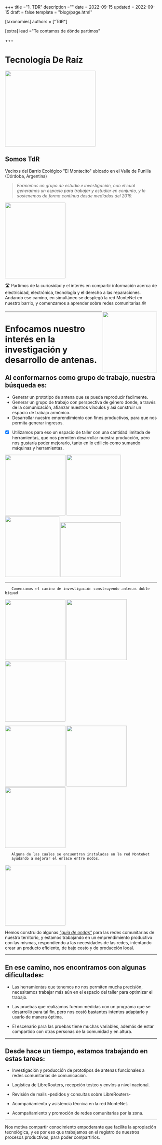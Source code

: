 +++
title ="1. TDR"
description =""
date = 2022-09-15
updated = 2022-09-15
draft = false
template = "blog/page.html"

[taxonomies]
authors = ["TdR"]

[extra]
lead ="Te contamos de dónde partimos"

+++



#  **Tecnología De Raíz**
<img src="https://i.imgur.com/GyKBlpb.jpg" align=center width="300" height="250">


   ## Somos **TdR** 
   Vecinxs del Barrio Ecológico "El Montecito" ubicado en el Valle de Punilla (Córdoba, Argentina)




> *Formamos un grupo de estudio e investigación, con el cual generamos un espacio para trabajar y estudiar en conjunto, y lo sostenemos de forma continua desde mediados del 2019.* 
 
 <img src="https://i.imgur.com/lLrzTjU.jpg" width="200" height="250">





🛣️ Partimos de la curiosidad y el interés en compartir información acerca de electricidad, electrónica, tecnología y el derecho a las reparaciones.
Andando ese camino, en simultáneo se desplegó la red MonteNet en nuestro barrio, y comenzamos a aprender sobre redes comunitarias.:spider_web:

<img src="https://i.imgur.com/kKUC4GT.jpg" align=right width="180" height="200">


---

# Enfocamos nuestro interés en la investigación y desarrollo de antenas.

## Al conformarnos como grupo de trabajo, nuestra búsqueda es:
* Generar un prototipo de antena que se pueda reproducir facilmente.
* Generar un grupo de trabajo con perspectiva de género donde, a través de la comunicación, afianzar nuestros vínculos y así construir un espacio de trabajo armónico.
* Desarrollar nuestro emprendimiento con fines productivos, para que nos permita generar ingresos.



- [x] Utilizamos para eso un espacio de taller con una cantidad limitada de herramientas, que nos permiten desarrollar nuestra producción, pero nos gustaría poder mejorarlo, tanto en lo edilicio como sumando máquinas y herramientas.


<img src="https://i.imgur.com/ljebrYh.jpg" width=200 heingth=180> <img src="https://i.imgur.com/EsKhwjh.jpg" width="180" height="200"> <img src="https://i.imgur.com/iYsBOGX.jpg" width="180" height="200"> <img src="https://i.imgur.com/3yWspAI.jpg" width="200" height="180">

---
       Comenzamos el camino de investigación construyendo antenas doble biquad
<img src="https://i.imgur.com/vWV7acY.jpg" width=200 heingth=180> <img src="https://i.imgur.com/lvkdowg.jpg" width=200 heingth=180> <img src="https://i.imgur.com/NS17Tfq.jpg" width=200 heingth=180> 

<img src="https://i.imgur.com/xDR5DUN.jpg" width=200 heingth=180> <img src="https://i.imgur.com/pLAnDUg.jpg" width=200 heingth=180> <img src="https://i.imgur.com/13lidiH.jpg" width=200 heingth=180> 

       Alguna de las cuales se encuentran instaladas en la red MonteNet 
       ayudando a mejorar el enlace entre nodos.
<img src="https://i.imgur.com/ADAAuaG.jpg" width=200 heingth=180> 


Hemos construido algunas [*"guía de ondas"*](https://tdr.libre.org.ar/paso-a-paso-sectorial/) para las redes comunitarias de nuestro territorio, y estamos trabajando en un emprendimiento productivo con las mismas, respondiendo a las necesidades de las redes, intentando crear un producto eficiente, de bajo costo y de producción local.





___

## En ese camino, nos encontramos con algunas dificultades:

* Las herramientas que tenemos no nos permiten mucha precisión, necesitamos trabajar más aún en el espacio del taller para optimizar el trabajo.

 * Las pruebas que realizamos fueron medidas con un programa que se desarrolló para tal fin, pero nos costó bastantes intentos adaptarlo y usarlo de manera óptima.

 * El escenario para las pruebas tiene muchas variables, además de estar compartido con otras personas de la comunidad y en altura.




---

## Desde hace un tiempo, estamos trabajando en estas tareas:

* Investigación y producción de prototipos de antenas funcionales a redes comunitarias de comunicación.

* Logística de LibreRouters, recepción testeo y envíos a nivel nacional.

*  Revisión de mails -pedidos y consultas sobre LibreRouters-

* Acompañamiento y asistencia técnica en la red MonteNet.

* Acompañamiento y promoción de redes comunitarias por la zona.



---
Nos motiva compartir conocimiento empoderante que facilite la apropiación tecnológica, y es por eso que trabajamos en el registro de nuestros procesos productivos, para poder compartirlos.
